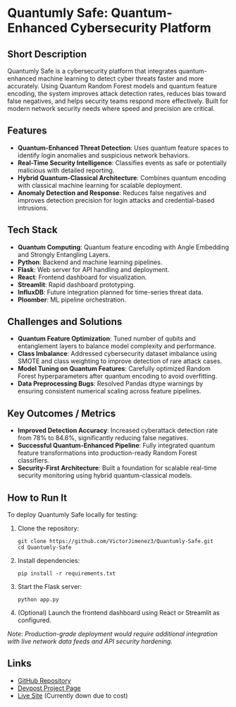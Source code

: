 # Quantumly Safe: Quantum-Enhanced Cybersecurity Platform

## Short Description
Quantumly Safe is a cybersecurity platform that integrates quantum-enhanced machine learning to detect cyber threats faster and more accurately. Using Quantum Random Forest models and quantum feature encoding, the system improves attack detection rates, reduces bias toward false negatives, and helps security teams respond more effectively. Built for modern network security needs where speed and precision are critical.

## Features
- **Quantum-Enhanced Threat Detection**: Uses quantum feature spaces to identify login anomalies and suspicious network behaviors.
- **Real-Time Security Intelligence**: Classifies events as safe or potentially malicious with detailed reporting.
- **Hybrid Quantum-Classical Architecture**: Combines quantum encoding with classical machine learning for scalable deployment.
- **Anomaly Detection and Response**: Reduces false negatives and improves detection precision for login attacks and credential-based intrusions.

## Tech Stack
- **Quantum Computing**: Quantum feature encoding with Angle Embedding and Strongly Entangling Layers.
- **Python**: Backend and machine learning pipelines.
- **Flask**: Web server for API handling and deployment.
- **React**: Frontend dashboard for visualization.
- **Streamlit**: Rapid dashboard prototyping.
- **InfluxDB**: Future integration planned for time-series threat data.
- **Ploomber**: ML pipeline orchestration.

## Challenges and Solutions
- **Quantum Feature Optimization**: Tuned number of qubits and entanglement layers to balance model complexity and performance.
- **Class Imbalance**: Addressed cybersecurity dataset imbalance using SMOTE and class weighting to improve detection of rare attack cases.
- **Model Tuning on Quantum Features**: Carefully optimized Random Forest hyperparameters after quantum encoding to avoid overfitting.
- **Data Preprocessing Bugs**: Resolved Pandas dtype warnings by ensuring consistent numerical scaling across feature pipelines.

## Key Outcomes / Metrics
- **Improved Detection Accuracy**: Increased cyberattack detection rate from 78% to 84.6%, significantly reducing false negatives.
- **Successful Quantum-Enhanced Pipeline**: Fully integrated quantum feature transformations into production-ready Random Forest classifiers.
- **Security-First Architecture**: Built a foundation for scalable real-time security monitoring using hybrid quantum-classical models.

## How to Run It
To deploy Quantumly Safe locally for testing:

1. Clone the repository:

       git clone https://github.com/VictorJimenez3/Quantumly-Safe.git
       cd Quantumly-Safe

2. Install dependencies:

       pip install -r requirements.txt

3. Start the Flask server:

       python app.py

4. (Optional) Launch the frontend dashboard using React or Streamlit as configured.

*Note: Production-grade deployment would require additional integration with live network data feeds and API security hardening.*

## Links
- [GitHub Repository](https://github.com/VictorJimenez3/Quantumly-Safe)
- [Devpost Project Page](https://devpost.com/software/q-safe)
- [Live Site](https://quantum-ly-safe.tech/) (Currently down due to cost)

